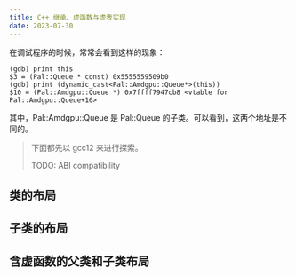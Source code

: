 ```yaml
---
title: C++ 继承、虚函数与虚表实现
date: 2023-07-30
---
```


在调试程序的时候，常常会看到这样的现象：

```
(gdb) print this
$3 = (Pal::Queue * const) 0x5555559509b0
(gdb) print (dynamic_cast<Pal::Amdgpu::Queue*>(this))
$10 = (Pal::Amdgpu::Queue *) 0x7ffff7947cb8 <vtable for Pal::Amdgpu::Queue+16>
```

其中，Pal::Amdgpu::Queue 是 Pal::Queue 的子类。可以看到，这两个地址是不同的。

> 下面都先以 gcc12 来进行探索。
> 
> TODO: ABI compatibility

## 类的布局

## 子类的布局

## 含虚函数的父类和子类布局

